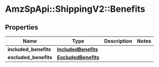 # AmzSpApi::ShippingV2::Benefits

## Properties
Name | Type | Description | Notes
------------ | ------------- | ------------- | -------------
**included_benefits** | [**IncludedBenefits**](IncludedBenefits.md) |  | 
**excluded_benefits** | [**ExcludedBenefits**](ExcludedBenefits.md) |  | 

